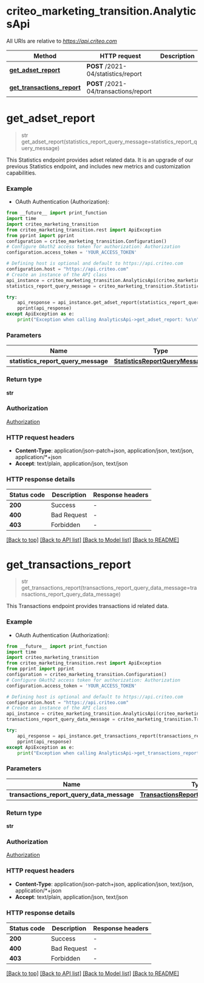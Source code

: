 # criteo_marketing_transition.AnalyticsApi

All URIs are relative to *https://api.criteo.com*

Method | HTTP request | Description
------------- | ------------- | -------------
[**get_adset_report**](AnalyticsApi.md#get_adset_report) | **POST** /2021-04/statistics/report | 
[**get_transactions_report**](AnalyticsApi.md#get_transactions_report) | **POST** /2021-04/transactions/report | 


# **get_adset_report**
> str get_adset_report(statistics_report_query_message=statistics_report_query_message)



This Statistics endpoint provides adset related data. It is an upgrade of our previous Statistics endpoint, and includes new metrics and customization capabilities.

### Example

* OAuth Authentication (Authorization):
```python
from __future__ import print_function
import time
import criteo_marketing_transition
from criteo_marketing_transition.rest import ApiException
from pprint import pprint
configuration = criteo_marketing_transition.Configuration()
# Configure OAuth2 access token for authorization: Authorization
configuration.access_token = 'YOUR_ACCESS_TOKEN'

# Defining host is optional and default to https://api.criteo.com
configuration.host = "https://api.criteo.com"
# Create an instance of the API class
api_instance = criteo_marketing_transition.AnalyticsApi(criteo_marketing_transition.ApiClient(configuration))
statistics_report_query_message = criteo_marketing_transition.StatisticsReportQueryMessage() # StatisticsReportQueryMessage |  (optional)

try:
    api_response = api_instance.get_adset_report(statistics_report_query_message=statistics_report_query_message)
    pprint(api_response)
except ApiException as e:
    print("Exception when calling AnalyticsApi->get_adset_report: %s\n" % e)
```

### Parameters

Name | Type | Description  | Notes
------------- | ------------- | ------------- | -------------
 **statistics_report_query_message** | [**StatisticsReportQueryMessage**](StatisticsReportQueryMessage.md)|  | [optional] 

### Return type

**str**

### Authorization

[Authorization](../README.md#Authorization)

### HTTP request headers

 - **Content-Type**: application/json-patch+json, application/json, text/json, application/*+json
 - **Accept**: text/plain, application/json, text/json

### HTTP response details
| Status code | Description | Response headers |
|-------------|-------------|------------------|
**200** | Success |  -  |
**400** | Bad Request |  -  |
**403** | Forbidden |  -  |

[[Back to top]](#) [[Back to API list]](../README.md#documentation-for-api-endpoints) [[Back to Model list]](../README.md#documentation-for-models) [[Back to README]](../README.md)

# **get_transactions_report**
> str get_transactions_report(transactions_report_query_data_message=transactions_report_query_data_message)



This Transactions endpoint provides transactions id related data.

### Example

* OAuth Authentication (Authorization):
```python
from __future__ import print_function
import time
import criteo_marketing_transition
from criteo_marketing_transition.rest import ApiException
from pprint import pprint
configuration = criteo_marketing_transition.Configuration()
# Configure OAuth2 access token for authorization: Authorization
configuration.access_token = 'YOUR_ACCESS_TOKEN'

# Defining host is optional and default to https://api.criteo.com
configuration.host = "https://api.criteo.com"
# Create an instance of the API class
api_instance = criteo_marketing_transition.AnalyticsApi(criteo_marketing_transition.ApiClient(configuration))
transactions_report_query_data_message = criteo_marketing_transition.TransactionsReportQueryDataMessage() # TransactionsReportQueryDataMessage |  (optional)

try:
    api_response = api_instance.get_transactions_report(transactions_report_query_data_message=transactions_report_query_data_message)
    pprint(api_response)
except ApiException as e:
    print("Exception when calling AnalyticsApi->get_transactions_report: %s\n" % e)
```

### Parameters

Name | Type | Description  | Notes
------------- | ------------- | ------------- | -------------
 **transactions_report_query_data_message** | [**TransactionsReportQueryDataMessage**](TransactionsReportQueryDataMessage.md)|  | [optional] 

### Return type

**str**

### Authorization

[Authorization](../README.md#Authorization)

### HTTP request headers

 - **Content-Type**: application/json-patch+json, application/json, text/json, application/*+json
 - **Accept**: text/plain, application/json, text/json

### HTTP response details
| Status code | Description | Response headers |
|-------------|-------------|------------------|
**200** | Success |  -  |
**400** | Bad Request |  -  |
**403** | Forbidden |  -  |

[[Back to top]](#) [[Back to API list]](../README.md#documentation-for-api-endpoints) [[Back to Model list]](../README.md#documentation-for-models) [[Back to README]](../README.md)

